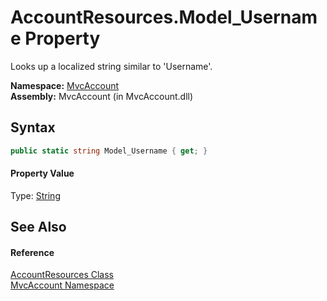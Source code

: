 AccountResources.Model_Username Property
========================================
Looks up a localized string similar to 'Username'.

**Namespace:** [MvcAccount][1]  
**Assembly:** MvcAccount (in MvcAccount.dll)

Syntax
------

```csharp
public static string Model_Username { get; }
```

#### Property Value
Type: [String][2]

See Also
--------

#### Reference
[AccountResources Class][3]  
[MvcAccount Namespace][1]  

[1]: ../README.md
[2]: http://msdn.microsoft.com/en-us/library/s1wwdcbf
[3]: README.md